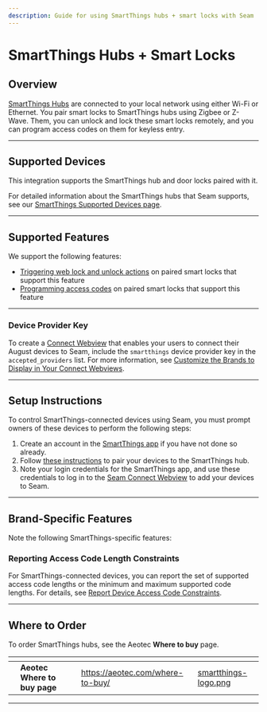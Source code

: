 ```yaml
---
description: Guide for using SmartThings hubs + smart locks with Seam
---
```


# SmartThings Hubs + Smart Locks

## Overview

[SmartThings Hubs](https://www.samsung.com/fr/smartthings/) are connected to your local network using either Wi-Fi or Ethernet. You pair smart locks to SmartThings hubs using Zigbee or Z-Wave. Them, you can unlock and lock these smart locks remotely, and you can program access codes on them for keyless entry.

***

## Supported Devices

This integration supports the SmartThings hub and door locks paired with it.

For detailed information about the SmartThings hubs that Seam supports, see our [SmartThings Supported Devices page](https://www.seam.co/manufacturers/smartthings).

***

## Supported Features

We support the following features:

* [Triggering web lock and unlock actions](../products/smart-locks/lock-and-unlock.md) on paired smart locks that support this feature
* [Programming access codes](../products/smart-locks/access-codes/) on paired smart locks that support this feature

***

### Device Provider Key

To create a [Connect Webview](../core-concepts/connect-webviews/) that enables your users to connect their August devices to Seam, include the `smartthings` device provider key in the `accepted_providers` list. For more information, see [Customize the Brands to Display in Your Connect Webviews](../core-concepts/connect-webviews/customizing-connect-webviews.md#customize-the-brands-to-display-in-your-connect-webviews).

***

## Setup Instructions

To control SmartThings-connected devices using Seam, you must prompt owners of these devices to perform the following steps:

1. Create an account in the [SmartThings app](https://www.samsung.com/us/support/owners/app/smartthings) if you have not done so already.
2. Follow [these instructions](https://www.samsung.com/ca/support/mobile-devices/smartthings-how-to-set-up-your-hub/) to pair your devices to the SmartThings hub.
3. Note your login credentials for the SmartThings app, and use these credentials to log in to the [Seam Connect Webview](../core-concepts/connect-webviews/) to add your devices to Seam.

***

## Brand-Specific Features

Note the following SmartThings-specific features:

### Reporting Access Code Length Constraints

For SmartThings-connected devices, you can report the set of supported access code lengths or the minimum and maximum supported code lengths. For details, see [Report Device Access Code Constraints](../api/access_codes/report-device-access-code-constraints.md).

***

## Where to Order

To order SmartThings hubs, see the Aeotec **Where to buy** page.

<table data-view="cards"><thead><tr><th></th><th></th><th></th><th data-hidden data-card-target data-type="content-ref"></th><th data-hidden data-card-cover data-type="files"></th></tr></thead><tbody><tr><td></td><td><strong>Aeotec Where to buy page</strong></td><td></td><td><a href="https://aeotec.com/where-to-buy/">https://aeotec.com/where-to-buy/</a></td><td><a href="../.gitbook/assets/smartthings-logo.png">smartthings-logo.png</a></td></tr></tbody></table>

***
